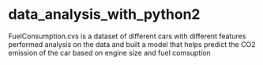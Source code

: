 # data_analysis_with_python2
FuelConsumption.cvs is a dataset of different cars with different features
performed analysis on the data and built a model that helps predict the CO2 emission of the car based on engine size and fuel comsuption
